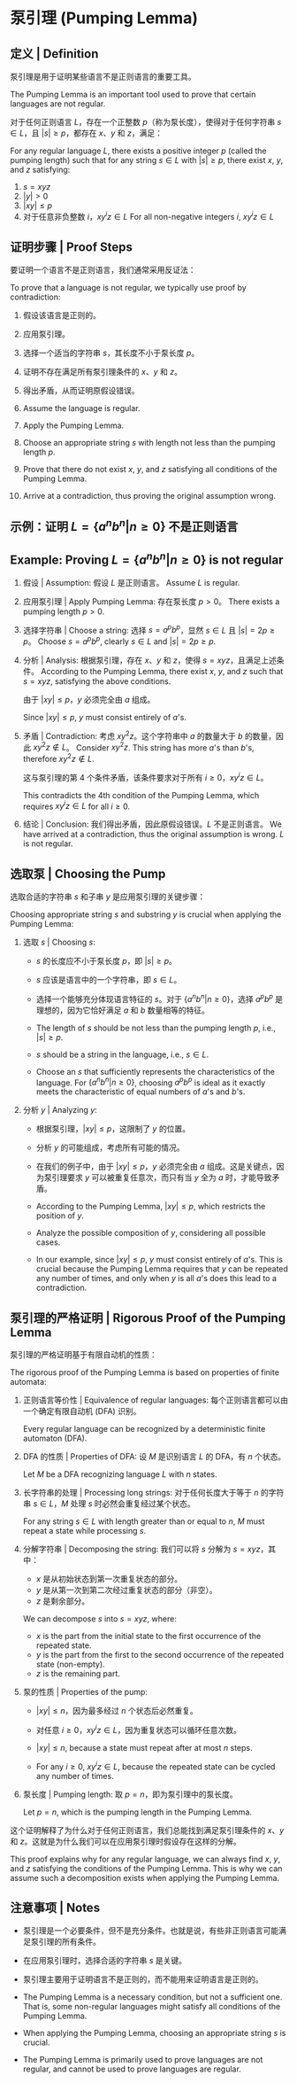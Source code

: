 # 泵引理 (Pumping Lemma)

## 定义 | Definition

泵引理是用于证明某些语言不是正则语言的重要工具。

The Pumping Lemma is an important tool used to prove that certain languages are not regular.

对于任何正则语言 $L$，存在一个正整数 $p$（称为泵长度），使得对于任何字符串 $s \in L$，且 $|s| \geq p$，都存在 $x$、$y$ 和 $z$，满足：

For any regular language $L$, there exists a positive integer $p$ (called the pumping length) such that for any string $s \in L$ with $|s| \geq p$, there exist $x$, $y$, and $z$ satisfying:

1. $s = xyz$
2. $|y| > 0$
3. $|xy| \leq p$
4. 对于任意非负整数 $i$，$xy^iz \in L$
   For all non-negative integers $i$, $xy^iz \in L$

## 证明步骤 | Proof Steps

要证明一个语言不是正则语言，我们通常采用反证法：

To prove that a language is not regular, we typically use proof by contradiction:

1. 假设该语言是正则的。
2. 应用泵引理。
3. 选择一个适当的字符串 $s$，其长度不小于泵长度 $p$。
4. 证明不存在满足所有泵引理条件的 $x$、$y$ 和 $z$。
5. 得出矛盾，从而证明原假设错误。

1. Assume the language is regular.
2. Apply the Pumping Lemma.
3. Choose an appropriate string $s$ with length not less than the pumping length $p$.
4. Prove that there do not exist $x$, $y$, and $z$ satisfying all conditions of the Pumping Lemma.
5. Arrive at a contradiction, thus proving the original assumption wrong.

## 示例：证明 $L = \{a^nb^n | n \geq 0\}$ 不是正则语言

## Example: Proving $L = \{a^nb^n | n \geq 0\}$ is not regular

1. 假设 | Assumption:
   假设 $L$ 是正则语言。
   Assume $L$ is regular.

2. 应用泵引理 | Apply Pumping Lemma:
   存在泵长度 $p > 0$。
   There exists a pumping length $p > 0$.

3. 选择字符串 | Choose a string:
   选择 $s = a^pb^p$，显然 $s \in L$ 且 $|s| = 2p \geq p$。
   Choose $s = a^pb^p$, clearly $s \in L$ and $|s| = 2p \geq p$.

4. 分析 | Analysis:
   根据泵引理，存在 $x$、$y$ 和 $z$，使得 $s = xyz$，且满足上述条件。
   According to the Pumping Lemma, there exist $x$, $y$, and $z$ such that $s = xyz$, satisfying the above conditions.

   由于 $|xy| \leq p$，$y$ 必须完全由 $a$ 组成。

   Since $|xy| \leq p$, $y$ must consist entirely of $a$'s.

5. 矛盾 | Contradiction:
   考虑 $xy^2z$。这个字符串中 $a$ 的数量大于 $b$ 的数量，因此 $xy^2z \notin L$。
   Consider $xy^2z$. This string has more $a$'s than $b$'s, therefore $xy^2z \notin L$.

   这与泵引理的第 4 个条件矛盾，该条件要求对于所有 $i \geq 0$，$xy^iz \in L$。

   This contradicts the 4th condition of the Pumping Lemma, which requires $xy^iz \in L$ for all $i \geq 0$.

6. 结论 | Conclusion:
   我们得出矛盾，因此原假设错误。$L$ 不是正则语言。
   We have arrived at a contradiction, thus the original assumption is wrong. $L$ is not regular.

## 选取泵 | Choosing the Pump

选取合适的字符串 $s$ 和子串 $y$ 是应用泵引理的关键步骤：

Choosing appropriate string $s$ and substring $y$ is crucial when applying the Pumping Lemma:

1. 选取 $s$ | Choosing $s$:
   - $s$ 的长度应不小于泵长度 $p$，即 $|s| \geq p$。
   - $s$ 应该是语言中的一个字符串，即 $s \in L$。
   - 选择一个能够充分体现语言特征的 $s$。对于 $\{a^nb^n | n \geq 0\}$，选择 $a^pb^p$ 是理想的，因为它恰好满足 $a$ 和 $b$ 数量相等的特征。

   - The length of $s$ should be not less than the pumping length $p$, i.e., $|s| \geq p$.
   - $s$ should be a string in the language, i.e., $s \in L$.
   - Choose an $s$ that sufficiently represents the characteristics of the language. For $\{a^nb^n | n \geq 0\}$, choosing $a^pb^p$ is ideal as it exactly meets the characteristic of equal numbers of $a$'s and $b$'s.

2. 分析 $y$ | Analyzing $y$:
   - 根据泵引理，$|xy| \leq p$，这限制了 $y$ 的位置。
   - 分析 $y$ 的可能组成，考虑所有可能的情况。
   - 在我们的例子中，由于 $|xy| \leq p$，$y$ 必须完全由 $a$ 组成。这是关键点，因为泵引理要求 $y$ 可以被重复任意次，而只有当 $y$ 全为 $a$ 时，才能导致矛盾。

   - According to the Pumping Lemma, $|xy| \leq p$, which restricts the position of $y$.
   - Analyze the possible composition of $y$, considering all possible cases.
   - In our example, since $|xy| \leq p$, $y$ must consist entirely of $a$'s. This is crucial because the Pumping Lemma requires that $y$ can be repeated any number of times, and only when $y$ is all $a$'s does this lead to a contradiction.

## 泵引理的严格证明 | Rigorous Proof of the Pumping Lemma

泵引理的严格证明基于有限自动机的性质：

The rigorous proof of the Pumping Lemma is based on properties of finite automata:

1. 正则语言等价性 | Equivalence of regular languages:
   每个正则语言都可以由一个确定有限自动机 (DFA) 识别。

   Every regular language can be recognized by a deterministic finite automaton (DFA).

2. DFA 的性质 | Properties of DFA:
   设 $M$ 是识别语言 $L$ 的 DFA，有 $n$ 个状态。

   Let $M$ be a DFA recognizing language $L$ with $n$ states.

3. 长字符串的处理 | Processing long strings:
   对于任何长度大于等于 $n$ 的字符串 $s \in L$，$M$ 处理 $s$ 时必然会重复经过某个状态。

   For any string $s \in L$ with length greater than or equal to $n$, $M$ must repeat a state while processing $s$.

4. 分解字符串 | Decomposing the string:
   我们可以将 $s$ 分解为 $s = xyz$，其中：
   - $x$ 是从初始状态到第一次重复状态的部分。
   - $y$ 是从第一次到第二次经过重复状态的部分（非空）。
   - $z$ 是剩余部分。

   We can decompose $s$ into $s = xyz$, where:

   - $x$ is the part from the initial state to the first occurrence of the repeated state.
   - $y$ is the part from the first to the second occurrence of the repeated state (non-empty).
   - $z$ is the remaining part.

5. 泵的性质 | Properties of the pump:
   - $|xy| \leq n$，因为最多经过 $n$ 个状态后必然重复。
   - 对任意 $i \geq 0$，$xy^iz \in L$，因为重复状态可以循环任意次数。

   - $|xy| \leq n$, because a state must repeat after at most $n$ steps.
   - For any $i \geq 0$, $xy^iz \in L$, because the repeated state can be cycled any number of times.

6. 泵长度 | Pumping length:
   取 $p = n$，即为泵引理中的泵长度。

   Let $p = n$, which is the pumping length in the Pumping Lemma.

这个证明解释了为什么对于任何正则语言，我们总能找到满足泵引理条件的 $x$、$y$ 和 $z$。这就是为什么我们可以在应用泵引理时假设存在这样的分解。

This proof explains why for any regular language, we can always find $x$, $y$, and $z$ satisfying the conditions of the Pumping Lemma. This is why we can assume such a decomposition exists when applying the Pumping Lemma.

## 注意事项 | Notes

- 泵引理是一个必要条件，但不是充分条件。也就是说，有些非正则语言可能满足泵引理的所有条件。
- 在应用泵引理时，选择合适的字符串 $s$ 是关键。
- 泵引理主要用于证明语言不是正则的，而不能用来证明语言是正则的。

- The Pumping Lemma is a necessary condition, but not a sufficient one. That is, some non-regular languages might satisfy all conditions of the Pumping Lemma.
- When applying the Pumping Lemma, choosing an appropriate string $s$ is crucial.
- The Pumping Lemma is primarily used to prove languages are not regular, and cannot be used to prove languages are regular.
